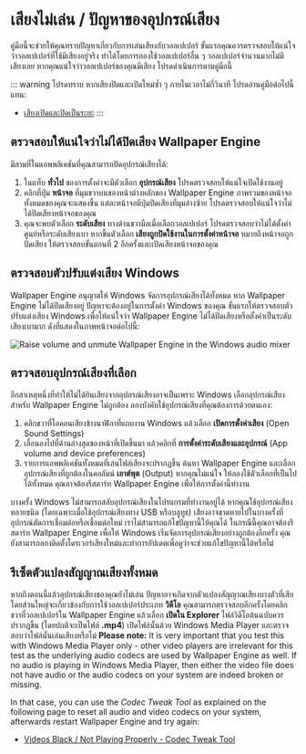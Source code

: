 # เสียงไม่เล่น / ปัญหาของอุปกรณ์เสียง
คู่มือนี้จะช่วยให้คุณทราบปัญหาเกี่ยวกับการเล่นเสียงกับวอลเปเปอร์ ขั้นแรกคุณควรตรวจสอบให้แน่ใจว่าวอลเปเปอร์ที่ใช้มีเสียงอยู่จริง ทำได้โดยการลองใช้วอลเปเปอร์อื่น ๆ วอลเปเปอร์จำนวนมากไม่มีเสียงเลย หากคุณแน่ใจว่าวอลเปเปอร์ของคุณมีเสียง โปรดดำเนินการตามคู่มือนี้

::: warning
โปรดทราบ หากเสียงปิดและเปิดใหม่ซ้ำ ๆ ภายในเวลาไม่กี่วินาที โปรดอ่านคู่มือต่อไปนี้แทน:

* [เสียงเปิดและปิดเป็นระยะ](/audio/intermittent)
:::

## ตรวจสอบให้แน่ใจว่าไม่ได้ปิดเสียง Wallpaper Engine
มีสามที่ในแอพพลิเคชันที่คุณสามารถปิดอุปกรณ์เสียงได้:

1. ในแท็บ **ทั่วไป** ของการตั้งค่าจะมีตัวเลือก **อุปกรณ์เสียง** โปรดตรวจสอบให้แน่ใจเปิดใช้งานอยู่
2. คลิกที่ปุ่ม **หน้าจอ** ที่มุมขวาบนของหน้าต่างหลักของ Wallpaper Engine ภาพรวมของหน้าจอทั้งหมดของคุณจะแสดงขึ้น แต่ละหน้าจอมีปุ่มปิดเสียงที่มุมล่างซ้าย โปรดตรวจสอบให้แน่ใจว่าไม่ได้ปิดเสียงหน้าจอของคุณ
3. คุณจะพบตัวเลือก **ระดับเสียง** ทางด้านขวามือเมื่อเลือกวอลเปเปอร์ โปรดตรวจสอบว่าไม่ได้ตั้งค่าศูนย์หรือระดับเสียงเบา หากขึ้นตัวเลือก **เสียงถูกปิดใช้งานในการตั้งค่าหน้าจอ** หมายถึงหน้าจอถูกปิดเสียง ให้ตรวจสอบขั้นตอนที่ 2 อีกครั้งและเปิดเสียงหน้าจอของคุณ

## ตรวจสอบตัวปรับแต่งเสียง Windows
Wallpaper Engine อนุญาตให้ Windows จัดการอุปกรณ์เสียงได้ทั้งหมด หาก Wallpaper Engine ไม่ได้ปิดเสียงอยู่ ปัญหาจะต้องอยู่ในการตั้งค่า Windows ของคุณ ขั้นแรกให้ตรวจสอบตัวปรับแต่งเสียง Windows เพื่อให้แน่ใจว่า Wallpaper Engine ไม่ได้ปิดเสียงหรือตั้งค่าเป็นระดับเสียงเบามาก ดังที่แสดงในภาพหน้าจอต่อไปนี้:

![Raise volume and unmute Wallpaper Engine in the Windows audio mixer](./audiomixer.png)

## ตรวจสอบอุปกรณ์เสียงที่เลือก
อีกสาเหตุหนึ่งที่ทำให้ไม่ได้ยินเสียงจากอุปกรณ์เสียงอาจเป็นเพราะ Windows เลือกอุปกรณ์เสียงสำหรับ Wallpaper Engine ไม่ถูกต้อง ลองบังคับใช้อุปกรณ์เสียงที่คุณต้องการด้วยตนเอง:

1. คลิกขวาที่ไอคอนเสียงข้างนาฬิกาที่แถบงาน Windows แล้วเลือก **เปิดการตั้งค่าเสียง** (Open Sound Settings)
2. เลื่อนลงไปที่ด้านล่างสุดของหน้าที่เปิดขึ้นมา แล้วคลิกที่ **การตั้งค่าระดับเสียงและอุปกรณ์** (App volume and device preferences)
3. รายการแอพพลิเคชันทั้งหมดที่เล่นไฟล์เสียงจะปรากฏขึ้น ค้นหา Wallpaper Engine และเลือกอุปกรณ์เสียงที่ถูกต้องในคอลัมน์ **เอาต์พุต** (Output) หากคุณไม่แน่ใจ ให้ลองใช้ตัวเลือกที่เป็นไปได้ทั้งหมด คุณอาจต้องรีสตาร์ท Wallpaper Engine เพื่อให้การตั้งค่านี้ทำงาน

บางครั้ง Windows ไม่สามารถสลับอุปกรณ์เสียงในโปรแกรมที่ทำงานอยู่ได้ หากคุณใช้อุปกรณ์เสียงหลายชนิด (โดยเฉพาะเมื่อใช้อุปกรณ์เสียงทาง USB หรือบลูทูธ) เสียงอาจขาดหายไปในบางครั้งที่อุปกรณ์ตัดการเชื่อมต่อหรือเชื่อมต่อใหม่ เราไม่สามารถแก้ไขปัญหานี้ให้คุณได้ ในกรณีนี้คุณอาจต้องรีสตาร์ท Wallpaper Engine เพื่อให้ Windows เริ่มจัดการอุปกรณ์เสียงอย่างถูกต้องอีกครั้ง คุณยังสามารถลองติดตั้งไดรเวอร์เสียงใหม่และทำการอัปเดตเพื่อดูว่าจะช่วยแก้ไขปัญหานี้ได้หรือไม่

## รีเซ็ตตัวแปลงสัญญาณเสียงทั้งหมด

หากถึงตอนนี้แล้วอุปกรณ์เสียงของคุณยังไม่เล่น ปัญหาอาจเกิดจากตัวแปลงสัญญาณเสียงบางตัวที่เสีย โดยส่วนใหญ่จะเกี่ยวข้องกับการใช้วอลเปเปอร์ประเภท **วิดีโอ** คุณสามารถตรวจสอบอีกครั้งโดยคลิกขวาที่วอลเปเปอร์ใน Wallpaper Engine แล้วเลือก **เปิดใน Explorer** ไฟล์วิดีโอต้นฉบับควรปรากฎขึ้น (โดยปกติจะเป็นไฟล์ **.mp4**) เปิดไฟล์นั้นด้วย Windows Media Player และตรวจสอบว่าไฟล์นั้นเล่นเสียงหรือไม่ **Please note:** It is very important that you test this with Windows Media Player only - other video players are irrelevant for this test as the underlying audio codecs are used by Wallpaper Engine as well. If no audio is playing in Windows Media Player, then either the video file does not have audio or the audio codecs on your system are indeed broken or missing.

In that case, you can use the *Codec Tweak Tool* as explained on the following page to reset all audio and video codecs on your system, afterwards restart Wallpaper Engine and try again:

* [Videos Black / Not Playing Properly - Codec Tweak Tool](noshow/notplaying.html#codec-tweak-tool)

